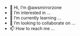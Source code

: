 - 👋 Hi, I’m @awsmirrorzone
- 👀 I’m interested in ...
- 🌱 I’m currently learning ...
- 💞️ I’m looking to collaborate on ...
- 📫 How to reach me ...

<!---
awsmirrorzone/awsmirrorzone is a ✨ special ✨ repository because its `README.md` (this file) appears on your GitHub profile.
You can click the Preview link to take a look at your changes.
--->
